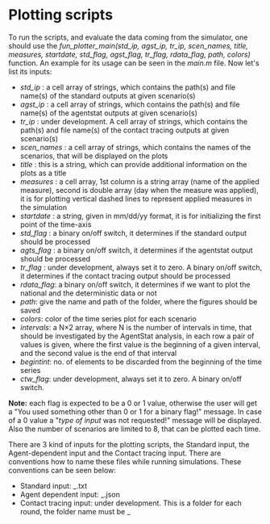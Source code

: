 # Plotting scripts

To run the scripts, and evaluate the data coming from the simulator, one should use the *fun_plotter_main(std_ip, agst_ip, tr_ip, scen_names, title, measures, startdate, std_flag, agst_flag, tr_flag, rdata_flag, path, colors)* function. An example for its usage can be seen in the *main.m* file. Now let's list its inputs:

  - *std_ip* : a cell array of strings, which contains the path(s) and file name(s) of the standard outputs at given scenario(s)
  - *agst_ip* : a cell array of strings, which contains the path(s) and file name(s) of the agentstat outputs at given scenario(s)
  - *tr_ip* : under development. A cell array of strings, which contains the path(s) and file name(s) of the contact tracing outputs at given scenario(s)
  - *scen_names* : a cell array of strings, which contains the names of the scenarios, that will be displayed on the plots
  - *title* : this is a string, which can provide additional information on the plots as a title
  - *measures* : a cell array, 1st column is a string array (name of the applied measure), second is double array (day when the measure was applied), it is for plotting vertical dashed lines to represent applied measures in the simulation
  - *startdate* : a string, given in mm/dd/yy format, it is for initializing the first point of the time-axis
  - *std_flag* : a binary on/off switch, it determines if the standard output should be processed
  - *agts_flag* : a binary on/off switch, it determines if the agentstat output should be processed
  - *tr_flag* : under development, always set it to zero. A binary on/off switch, it determines if the contact tracing output should be processed
  - *rdata_flag*: a binary on/off switch, it determines if we want to plot the national and the deterministic data or not
  - *path*: give the name and path of the folder, where the figures should be saved
  - *colors*: color of the time series plot for each scenario
  - *intervals*: a N×2 array, where N is the number of intervals in time, that should be investigated by the AgentStat analysis, in each row a pair of values is given, where the first value is the beginning of a given interval, and the second value is the end of that interval
  - *begintint*: no. of elements to be discarded from the beginning of the time series
  - *ctw_flag*: under development, always set it to zero. A binary on/off switch.
 

**Note:** each flag is expected to be a 0 or 1 value, otherwise the user will get a "You used something other than 0 or 1 for a binary flag!" message. In case of a 0 value a "*type of input* was not requested!" message will be displayed. Also the number of scenarios are limited to 8, that can be plotted each time.

There are 3 kind of inputs for the plotting scripts, the Standard input, the Agent-dependent input and the Contact tracing input. There are conventions how to name these files while running simulations. These conventions can be seen below:

  - Standard input: <some arbitrary user defined name>_<simulation count>.txt
  - Agent dependent input: <some arbitrary user defined name>_<simulation count>.json
  - Contact tracing input: under development. This is a folder for each round, the folder name must be <some arbitrary user defined name>_<simulation count>

